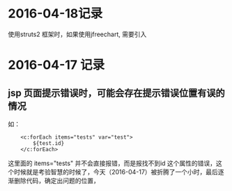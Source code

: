 


# 2016-04-18记录
使用struts2 框架时，如果使用jfreechart, 需要引入





# 2016-04-17 记录
## jsp 页面提示错误时，可能会存在提示错误位置有误的情况

如：
```
	<c:forEach items="tests" var="test">
		${test.id}
	</c:forEach>
```

这里面的 items="tests" 并不会直接报错，而是报找不到id 这个属性的错误，这个时候就是考验智慧的时候了，今天（2016-04-17）被折腾了一个小时，最后逐渐删除代码，确定出问题的位置，
